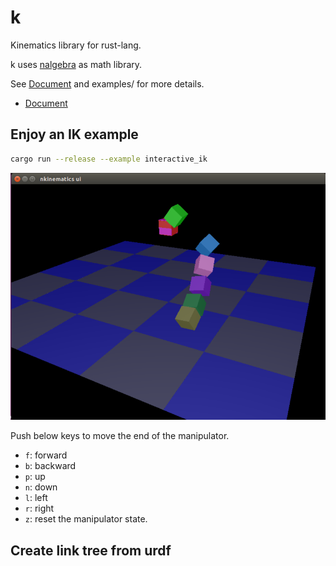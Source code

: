 # k

Kinematics library for rust-lang.

k uses [nalgebra](http://nalgebra.org) as math library.

See [Document](http://docs.rs/k) and examples/ for more details.

* [Document](http://docs.rs/k)

## Enjoy an IK example

```bash
cargo run --release --example interactive_ik
```

![ik_sample](img/screenshot.png)


Push below keys to move the end of the manipulator.

- `f`: forward
- `b`: backward
- `p`: up
- `n`: down
- `l`: left
- `r`: right
- `z`: reset the manipulator state.

## Create link tree from urdf

```rust
```